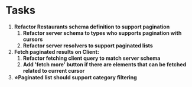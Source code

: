# Tasks

1. **Refactor Restaurants schema definition to support pagination**
   1. **Refactor server schema to types who supports pagination with cursors**
   2. **Refactor server resolvers to support paginated lists**
2. **Fetch paginated results on Client:**
   1. **Refactor fetching client query to match server schema**
   2. **Add 'fetch more' button if there are elements that can be fetched related to current cursor**
3. **⭐️Paginated list should support category filtering** 



